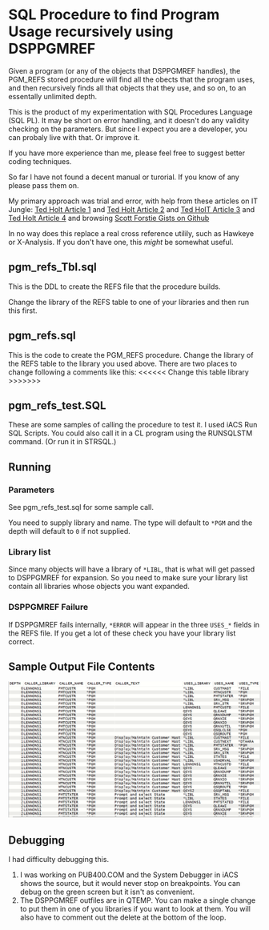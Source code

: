 # SQL Procedure to find Program Usage recursively using DSPPGMREF

Given a program (or any of the objects that DSPPGMREF handles), the PGM_REFS stored procedure will find all the obects that the program uses, and then recursively finds all that objects that they use, and so on, to an essentally unlimited depth.

This is the product of my experimentation with SQL Procedures Language (SQL PL). It may be short on error handling, and it doesn't do any validity checking on the parameters. But since I expect you are a developer, you can probaly live with that. Or improve it.

If you have more experience than me, please feel free to suggest better coding techniques.

So far I have not found a decent manual or turorial. If you know of any please pass them on. 

My primary approach was trial and error, with help
from these articles on IT Jungle:
    [Ted Holt Article 1](https://www.itjungle.com/2016/09/27/fhg092716-story02/) and
    [Ted Holt Article 2](https://www.itjungle.com/2016/10/18/fhg101816-story03/) and
    [Ted HolT Article 3](https://www.itjungle.com/2017/06/12/guru-error-handling-sql-pl-part-1/) and 
    [Ted Holt Article 4](https://www.itjungle.com/2017/10/16/guru-error-handling-sql-pl-part-2/)
and browsing [Scott Forstie Gists on Github](https://gist.github.com/forstie
)

In no way does this replace a real cross reference utilily, such as Hawkeye
or X-Analysis. If you don't have one, this *might* be somewhat useful.

## pgm_refs_Tbl.sql

This is the DDL to create the REFS file that the procedure builds. 

Change the library of the REFS table to one of your libraries and then run this first.

## pgm_refs.sql
This is the code to create the PGM_REFS procedure. Change the library of the REFS table to the library you used above.
There are two places to change following a comments like this: <<<<<< Change this table library >>>>>>>

## pgm_refs_test.SQL

These are some samples of calling the procedure to test it. I used iACS Run SQL Scripts. You could also call it in a CL program using the RUNSQLSTM command. (Or run it in STRSQL.)

## Running

### Parameters
See pgm_refs_test.sql for some sample call.

You need to supply library and name. The type will default to `*PGM` and the depth will default to `0` if not supplied.

### Library list

Since many objects will have a library of `*LIBL`, that is what will get passed to DSPPGMREF for expansion. So you need to make sure your library list contain all libraries whose objects you want expanded.

### DSPPGMREF Failure

If DSPPGMREF fails internally, `*ERROR` will appear in the three `USES_*` fields in the REFS file. If you get a lot of these check you have your library list correct.

## Sample Output File Contents

![Sample ](Images/Sample1.png)

## Debugging

I had difficulty debugging this. 

1. I was working on PUB400.COM and the System Debugger in iACS shows the source, but it would never stop on breakpoints. You can debug on the green screen but it isn't as convenient.
2. The DSPPGMREF outfiles are in QTEMP. You can make a single change to put them in one of you libraries if you want to look at them. You will also have to comment out the delete at the bottom of the loop.

